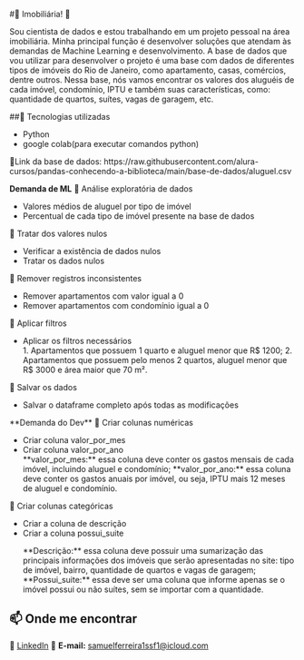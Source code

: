 #📌 Imobiliária! 
🔹 <p>Sou cientista de dados e estou trabalhando em um projeto pessoal na área imobiliária. Minha principal função é desenvolver soluções que atendam às demandas de Machine Learning e desenvolvimento.
A base de dados que vou utilizar para desenvolver o projeto é uma base com dados de diferentes tipos de imóveis do Rio de Janeiro, como apartamento, casas, comércios, dentre outros.
Nessa base, nós vamos encontrar os valores dos aluguéis de cada imóvel, condomínio, IPTU e também suas características, como: quantidade de quartos, suítes, vagas de garagem, etc.<p/>

##🚀 Tecnologias utilizadas
<ul>
  <li>Python</li>
  <li>google colab(para executar comandos python)</li>
</ul>
🔗Link da base de dados: https://raw.githubusercontent.com/alura-cursos/pandas-conhecendo-a-biblioteca/main/base-de-dados/aluguel.csv
  
**Demanda de ML**
🔹 Análise exploratória de dados
   <ul>
    <li>Valores médios de aluguel por tipo de imóvel</li>
    <li>Percentual de cada tipo de imóvel presente na base de dados</li>
  </ul>
🔹 Tratar dos valores nulos
  <ul>
    <li>Verificar a existência de dados nulos</li>
    <li>Tratar os dados nulos</li>
  </ul>
🔹 Remover registros inconsistentes
  <ul>
    <li>Remover apartamentos com valor igual a 0</li>
    <li>Remover apartamentos com condomínio igual a 0</li>
  </ul>
🔹 Aplicar filtros
  <ul>
    <li>Aplicar os filtros necessários</li>
    1. Apartamentos que possuem 1 quarto e aluguel menor que R$ 1200;
    2. Apartamentos que possuem pelo menos 2 quartos, aluguel menor que R$ 3000 e área maior que 70 m².
  </ul>
🔹 Salvar os dados
  <ul>
    <li>Salvar o dataframe completo após todas as modificações</li>
  </ul>
**Demanda do Dev**
🔹 Criar colunas numéricas
  <ul>
    <li>Criar coluna valor_por_mes</li>
    <li>Criar coluna valor_por_ano</li>
    **valor_por_mes:** essa coluna deve conter os gastos mensais de cada imóvel, incluindo aluguel e condomínio;
    **valor_por_ano:** essa coluna deve conter os gastos anuais por imóvel, ou seja, IPTU mais 12 meses de aluguel e condomínio.
  </ul>
🔹 Criar colunas categóricas
  <ul>
    <li>Criar a coluna de descrição</li>
    <li>Criar a coluna possui_suite</li>
    <p>**Descrição:** essa coluna deve possuir uma sumarização das principais informações dos imóveis que serão apresentadas no site: tipo de imóvel, bairro, quantidade de quartos e         vagas de garagem;
    **Possui_suite:** essa deve ser uma coluna que informe apenas se o imóvel possui ou não suítes, sem se importar com a quantidade.</p>
  </ul>
 
  ## 📫 Onde me encontrar 
  🔗 [LinkedIn](https://www.linkedin.com/in/seu-usuario) 
  📧 **E-mail:** samuelferreira1ssf1@icloud.com 
